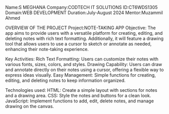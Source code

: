 Name:S MEGHANA
Company:CODTECH IT SOLUTIONS
ID:CT6WDS1305
Domain:WEB DEVELOPMENT
Duration:July-August 2024
Mentor:Muzammil Ahmed

OVERVIEW OF THE PROJECT
Project:NOTE-TAKING APP
Objective:
The app aims to provide users with a versatile platform for creating, editing, and deleting notes with rich text formatting. Additionally, it will feature a drawing tool that allows users to use a cursor to sketch or annotate as needed, enhancing their note-taking experience.

Key Activities:
Rich Text Formatting: Users can customize their notes with various fonts, sizes, colors, and styles.
Drawing Capability: Users can draw and annotate directly on their notes using a cursor, offering a flexible way to express ideas visually.
Easy Management: Simple functions for creating, editing, and deleting notes to keep information organized.

Technologies used:
HTML: Create a simple layout with sections for notes and a drawing area.
CSS: Style the notes and buttons for a clean look.
JavaScript: Implement functions to add, edit, delete notes, and manage drawing on the canvas.

